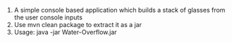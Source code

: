 1. A simple console based application which builds a stack of glasses from the user console inputs
2. Use mvn clean package to extract it as a jar
3. Usage: java -jar Water-Overflow.jar
